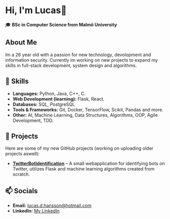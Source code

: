 # Hi, I'm Lucas👋  

🎓 **BSc in Computer Science from Malmö University**

## About Me  
Im a 26 year old with a passion for new technology, devolopment and information security. Currently im working on new projects to expand my skills in full-stack development, system design and algorithms.

## 🔧 Skills  
- **Languages:** Python, Java, C++, C.
- **Web Development (learning):** Flask, React. 
- **Databases:** SQL, PostgreSQL
- **Tools & Frameworks:** Git, Docker, TensorFlow, Scikit, Pandas and more.
- **Other:** AI, Machine Learning, Data Structures, Algorithms, OOP, Agile Development, TDD.

## 🚀 Projects  
Here are some of my new GitHub projects (working on uploading older projects aswell):  
- **[TwitterBotIdentification]([link](https://github.com/lucasvonhagen/TwitterBotIdentification))** – A small webapplication for identifying bots on Twitter, utilizes Flask and machine learning algorithms created from scratch. 

## 📫 Socials
- **Email:** [lucas.d.hansson@hotmail.com](mailto:lucas.d.hansson@hotmail.com)  
- **LinkedIn:** [My LinkedIn](https://www.linkedin.com/in/lucas-hansson-b97027264/)
